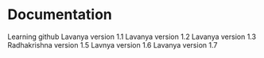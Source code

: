 # Documentation
Learning github
Lavanya version 1.1
Lavanya version 1.2
Lavanya version 1.3
Radhakrishna version 1.5
Lavnya version 1.6
Lavanya version 1.7
